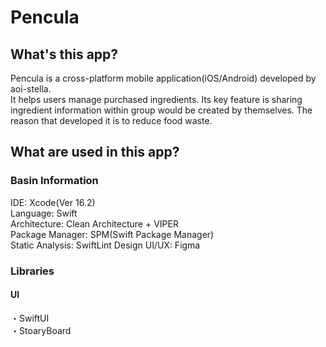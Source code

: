 # Pencula

## What's this app?
Pencula is a cross-platform mobile application(iOS/Android) developed by aoi-stella.  
It helps users manage purchased ingredients.
Its key feature is sharing ingredient information within group would be created by themselves.
The reason that developed it is to reduce food waste.

## What are used in this app?
### Basin Information
IDE: Xcode(Ver 16.2)  
Language: Swift  
Architecture: Clean Architecture + VIPER  
Package Manager: SPM(Swift Package Manager)  
Static Analysis: SwiftLint
Design UI/UX: Figma

### Libraries
#### UI
  ・SwiftUI  
  ・StoaryBoard
